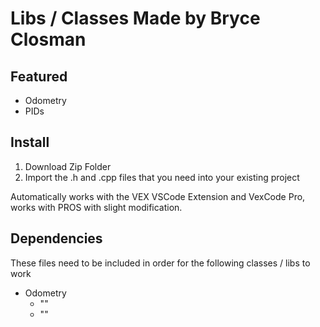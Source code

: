 # Libs / Classes Made by Bryce Closman


## Featured

* Odometry
* PIDs


## Install

1. Download Zip Folder
2. Import the .h and .cpp files that you need into your existing project

Automatically works with the VEX VSCode Extension and VexCode Pro, works with PROS with slight modification.


## Dependencies

These files need to be included in order for the following classes / libs to work
* Odometry
  * "<vector>"
  * "<chrono>"
